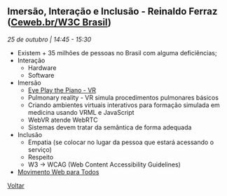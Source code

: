 ## Imersão, Interação e Inclusão - Reinaldo Ferraz ([Ceweb.br/W3C Brasil](http://ceweb.br/))
_25 de outubro | 14:45 - 15:30_

* Existem + 35 milhões de pessoas no Brasil com alguma deficiências;
* Interação
    * Hardware
    * Software
* Imersão
    * [Eye Play the Piano - VR](https://www.youtube.com/watch?v=VHXx7XTPULE)
    * Pulmonary reality - VR simula procedimentos pulmonares básicos
    * Criando ambientes virtuais interativos para formação simulada em medicina usando VRML e JavaScript
    * WebVR atende WebRTC
    * Sistemas devem tratar da semântica de forma adequada
* Inclusão
    * Empatia (se colocar no lugar da pessoa que estará acessando o serviço)
    * Respeito
    * W3 -> WCAG (Web Content Accessibility Guidelines)
* [Movimento Web para Todos](http://mwpt.com.br/) 

[Voltar](/webbr2017)